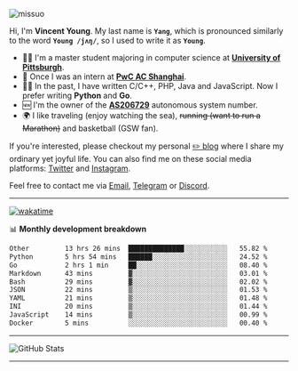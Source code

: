 <p align="left"> <img src="https://komarev.com/ghpvc/?username=missuo&label=Profile%20views&color=0e75b6&style=flat" alt="missuo" /> </p>


Hi, I'm **Vincent Young**. My last name is **`Yang`**, which is pronounced similarly to the word **`Young /jʌŋ/`**, so I used to write it as **`Young`**. 

-  👨‍🎓 I'm a master student majoring in computer science at [**University of Pittsburgh**](https://www.pitt.edu).
-  💼 Once I was an intern at **[PwC AC Shanghai](https://www.linkedin.com/company/pwc-ac-shanghai/)**.
-  👨‍💻 In the past, I have written C/C++, PHP, Java and JavaScript. Now I prefer writing **Python** and **Go**.
-  🆕 I'm the owner of the **[AS206729](https://bgp.tools/AS206729)** autonomous system number.
-  🌍 I like traveling (enjoy watching the sea), ~~running (want to run a Marathon)~~ and basketball (GSW fan).

If you're interested, please checkout my personal [✏️ blog](https://missuo.me/) where I share my ordinary yet joyful life. You can also find me on these social media platforms: [Twitter](https://twitter.com/m1ssuo) and [Instagram](https://www.instagram.com/m1ssuo).

Feel free to contact me via <a href="mailto:i@yyt.moe">Email</a>, [Telegram](https://t.me/missuo) or [Discord](https://discordapp.com/users/missuo#7448).

-------

[![wakatime](https://wakatime.com/badge/user/c13cd961-40ca-417a-afb6-1f9ea8ac295c.svg)](https://wakatime.com/@missuo)

📊 **Monthly development breakdown**
<!--START_SECTION:waka-->

```txt
Other         13 hrs 26 mins  ██████████████░░░░░░░░░░░   55.82 %
Python        5 hrs 54 mins   ██████░░░░░░░░░░░░░░░░░░░   24.52 %
Go            2 hrs 1 min     ██░░░░░░░░░░░░░░░░░░░░░░░   08.40 %
Markdown      43 mins         ▓░░░░░░░░░░░░░░░░░░░░░░░░   03.01 %
Bash          29 mins         ▓░░░░░░░░░░░░░░░░░░░░░░░░   02.02 %
JSON          22 mins         ▒░░░░░░░░░░░░░░░░░░░░░░░░   01.53 %
YAML          21 mins         ▒░░░░░░░░░░░░░░░░░░░░░░░░   01.48 %
INI           20 mins         ▒░░░░░░░░░░░░░░░░░░░░░░░░   01.44 %
JavaScript    14 mins         ▒░░░░░░░░░░░░░░░░░░░░░░░░   00.99 %
Docker        5 mins          ░░░░░░░░░░░░░░░░░░░░░░░░░   00.40 %
```

<!--END_SECTION:waka-->

-------

![GitHub Stats](https://github-readme-stats-opal-alpha-76.vercel.app/api?username=missuo&show_icons=true&theme=transparent)

-------

